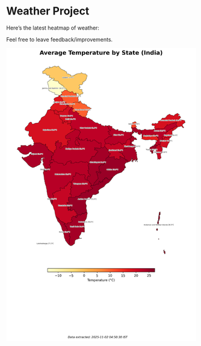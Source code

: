 # Weather Project

Here’s the latest heatmap of weather:

Feel free to leave feedback/improvements.

![India Heatmap](docs/assets/india_heatmap.png?v=0695C1)
